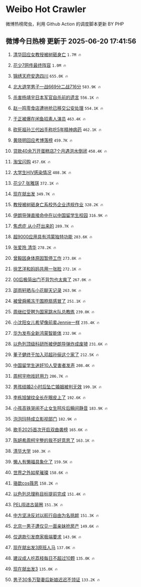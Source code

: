 # Weibo Hot Crawler 



微博热榜爬虫，利用 Github Action 的调度脚本更新 BY PHP 


## 微博今日热榜 更新于 2025-06-20 17:41:56 
1. [清华回应女教授被树砸身亡](https://s.weibo.com/weibo?q=%23%E6%B8%85%E5%8D%8E%E5%9B%9E%E5%BA%94%E5%A5%B3%E6%95%99%E6%8E%88%E8%A2%AB%E6%A0%91%E7%A0%B8%E8%BA%AB%E4%BA%A1%23&t=31&band_rank=1&Refer=top) `1.7M 🔥` 

1. [花少7网传最终阵容](https://s.weibo.com/weibo?q=%23%E8%8A%B1%E5%B0%917%E7%BD%91%E4%BC%A0%E6%9C%80%E7%BB%88%E9%98%B5%E5%AE%B9%23&t=31&band_rank=2&Refer=top) `1.0M 🔥` 

1. [锦绣天府安逸四川](https://s.weibo.com/weibo?q=%23%E9%94%A6%E7%BB%A3%E5%A4%A9%E5%BA%9C%E5%AE%89%E9%80%B8%E5%9B%9B%E5%B7%9D%23&t=31&band_rank=3&Refer=top) `655.0K 🔥` 

1. [北大退学男子一战669分二战716分](https://s.weibo.com/weibo?q=%23%E5%8C%97%E5%A4%A7%E9%80%80%E5%AD%A6%E7%94%B7%E5%AD%90%E4%B8%80%E6%88%98669%E5%88%86%E4%BA%8C%E6%88%98716%E5%88%86%23&t=31&band_rank=4&Refer=top) `583.9K 🔥` 

1. [杀害杨靖宇日本军官自杀前的遗言](https://s.weibo.com/weibo?q=%23%E6%9D%80%E5%AE%B3%E6%9D%A8%E9%9D%96%E5%AE%87%E6%97%A5%E6%9C%AC%E5%86%9B%E5%AE%98%E8%87%AA%E6%9D%80%E5%89%8D%E7%9A%84%E9%81%97%E8%A8%80%23&t=31&band_rank=5&Refer=top) `556.1K 🔥` 

1. [赵一鸣零食店遭哄抢已移交公安处理](https://s.weibo.com/weibo?q=%23%E8%B5%B5%E4%B8%80%E9%B8%A3%E9%9B%B6%E9%A3%9F%E5%BA%97%E9%81%AD%E5%93%84%E6%8A%A2%E5%B7%B2%E7%A7%BB%E4%BA%A4%E5%85%AC%E5%AE%89%E5%A4%84%E7%90%86%23&t=31&band_rank=6&Refer=top) `554.1K 🔥` 

1. [于正被爆在闲鱼招素人演员](https://s.weibo.com/weibo?q=%23%E4%BA%8E%E6%AD%A3%E8%A2%AB%E7%88%86%E5%9C%A8%E9%97%B2%E9%B1%BC%E6%8B%9B%E7%B4%A0%E4%BA%BA%E6%BC%94%E5%91%98%23&t=31&band_rank=7&Refer=top) `463.4K 🔥` 

1. [砍死祖孙三代凶手称吃5年精神病药](https://s.weibo.com/weibo?q=%23%E7%A0%8D%E6%AD%BB%E7%A5%96%E5%AD%99%E4%B8%89%E4%BB%A3%E5%87%B6%E6%89%8B%E7%A7%B0%E5%90%835%E5%B9%B4%E7%B2%BE%E7%A5%9E%E7%97%85%E8%8D%AF%23&t=31&band_rank=8&Refer=top) `462.1K 🔥` 

1. [黄晓明回应考博落榜](https://s.weibo.com/weibo?q=%23%E9%BB%84%E6%99%93%E6%98%8E%E5%9B%9E%E5%BA%94%E8%80%83%E5%8D%9A%E8%90%BD%E6%A6%9C%23&t=31&band_rank=9&Refer=top) `459.7K 🔥` 

1. [贷款40余万开蛋糕店7个月遇洪水倒闭](https://s.weibo.com/weibo?q=%23%E8%B4%B7%E6%AC%BE40%E4%BD%99%E4%B8%87%E5%BC%80%E8%9B%8B%E7%B3%95%E5%BA%977%E4%B8%AA%E6%9C%88%E9%81%87%E6%B4%AA%E6%B0%B4%E5%80%92%E9%97%AD%23&t=31&band_rank=10&Refer=top) `458.4K 🔥` 

1. [淘宝闪购](https://s.weibo.com/weibo?q=%E6%B7%98%E5%AE%9D%E9%97%AA%E8%B4%AD&t=31&band_rank=11&Refer=top) `457.6K 🔥` 

1. [大学生HIV感染情况](https://s.weibo.com/weibo?q=%E5%A4%A7%E5%AD%A6%E7%94%9FHIV%E6%84%9F%E6%9F%93%E6%83%85%E5%86%B5&t=31&band_rank=12&Refer=top) `408.3K 🔥` 

1. [花少7 张雅琪](https://s.weibo.com/weibo?q=%E8%8A%B1%E5%B0%917%20%E5%BC%A0%E9%9B%85%E7%90%AA&t=31&band_rank=13&Refer=top) `372.1K 🔥` 

1. [现在就出发](https://s.weibo.com/weibo?q=%E7%8E%B0%E5%9C%A8%E5%B0%B1%E5%87%BA%E5%8F%91&t=31&band_rank=14&Refer=top) `349.7K 🔥` 

1. [教授被树砸身亡系校外企业违规作业](https://s.weibo.com/weibo?q=%23%E6%95%99%E6%8E%88%E8%A2%AB%E6%A0%91%E7%A0%B8%E8%BA%AB%E4%BA%A1%E7%B3%BB%E6%A0%A1%E5%A4%96%E4%BC%81%E4%B8%9A%E8%BF%9D%E8%A7%84%E4%BD%9C%E4%B8%9A%23&t=31&band_rank=15&Refer=top) `328.2K 🔥` 

1. [伊朗导弹直接命中在以中国留学生校园](https://s.weibo.com/weibo?q=%23%E4%BC%8A%E6%9C%97%E5%AF%BC%E5%BC%B9%E7%9B%B4%E6%8E%A5%E5%91%BD%E4%B8%AD%E5%9C%A8%E4%BB%A5%E4%B8%AD%E5%9B%BD%E7%95%99%E5%AD%A6%E7%94%9F%E6%A0%A1%E5%9B%AD%23&t=31&band_rank=16&Refer=top) `316.9K 🔥` 

1. [焦虑症 从小吓出来的](https://s.weibo.com/weibo?q=%E7%84%A6%E8%99%91%E7%97%87%20%E4%BB%8E%E5%B0%8F%E5%90%93%E5%87%BA%E6%9D%A5%E7%9A%84&t=31&band_rank=17&Refer=top) `289.7K 🔥` 

1. [超9000应用具有鸿蒙独特功能](https://s.weibo.com/weibo?q=%23%E8%B6%859000%E5%BA%94%E7%94%A8%E5%85%B7%E6%9C%89%E9%B8%BF%E8%92%99%E7%8B%AC%E7%89%B9%E5%8A%9F%E8%83%BD%23&t=31&band_rank=18&Refer=top) `283.6K 🔥` 

1. [张爱玲 清华](https://s.weibo.com/weibo?q=%E5%BC%A0%E7%88%B1%E7%8E%B2%20%E6%B8%85%E5%8D%8E&t=31&band_rank=19&Refer=top) `278.2K 🔥` 

1. [曾毅因身体原因暂停工作](https://s.weibo.com/weibo?q=%23%E6%9B%BE%E6%AF%85%E5%9B%A0%E8%BA%AB%E4%BD%93%E5%8E%9F%E5%9B%A0%E6%9A%82%E5%81%9C%E5%B7%A5%E4%BD%9C%23&t=31&band_rank=20&Refer=top) `273.8K 🔥` 

1. [徐艺洋和妈妈共用一张脸](https://s.weibo.com/weibo?q=%23%E5%BE%90%E8%89%BA%E6%B4%8B%E5%92%8C%E5%A6%88%E5%A6%88%E5%85%B1%E7%94%A8%E4%B8%80%E5%BC%A0%E8%84%B8%23&t=31&band_rank=21&Refer=top) `272.1K 🔥` 

1. [00后极简出门不背包也太爽了](https://s.weibo.com/weibo?q=00%E5%90%8E%E6%9E%81%E7%AE%80%E5%87%BA%E9%97%A8%E4%B8%8D%E8%83%8C%E5%8C%85%E4%B9%9F%E5%A4%AA%E7%88%BD%E4%BA%86&t=31&band_rank=22&Refer=top) `267.0K 🔥` 

1. [邵雨轩晒与小花聊天记录](https://s.weibo.com/weibo?q=%23%E9%82%B5%E9%9B%A8%E8%BD%A9%E6%99%92%E4%B8%8E%E5%B0%8F%E8%8A%B1%E8%81%8A%E5%A4%A9%E8%AE%B0%E5%BD%95%23&t=31&band_rank=23&Refer=top) `263.9K 🔥` 

1. [被曾舜晞冻干围脖扇感冒了](https://s.weibo.com/weibo?q=%E8%A2%AB%E6%9B%BE%E8%88%9C%E6%99%9E%E5%86%BB%E5%B9%B2%E5%9B%B4%E8%84%96%E6%89%87%E6%84%9F%E5%86%92%E4%BA%86&t=31&band_rank=24&Refer=top) `251.1K 🔥` 

1. [周继红受聘为国家跳水队总教练](https://s.weibo.com/weibo?q=%23%E5%91%A8%E7%BB%A7%E7%BA%A2%E5%8F%97%E8%81%98%E4%B8%BA%E5%9B%BD%E5%AE%B6%E8%B7%B3%E6%B0%B4%E9%98%9F%E6%80%BB%E6%95%99%E7%BB%83%23&t=31&band_rank=25&Refer=top) `239.0K 🔥` 

1. [小沈阳女儿希望像前辈Jennie一样](https://s.weibo.com/weibo?q=%23%E5%B0%8F%E6%B2%88%E9%98%B3%E5%A5%B3%E5%84%BF%E5%B8%8C%E6%9C%9B%E5%83%8F%E5%89%8D%E8%BE%88Jennie%E4%B8%80%E6%A0%B7%23&t=31&band_rank=26&Refer=top) `235.4K 🔥` 

1. [华为发布全新鸿蒙智能体](https://s.weibo.com/weibo?q=%23%E5%8D%8E%E4%B8%BA%E5%8F%91%E5%B8%83%E5%85%A8%E6%96%B0%E9%B8%BF%E8%92%99%E6%99%BA%E8%83%BD%E4%BD%93%23&t=31&band_rank=27&Refer=top) `232.9K 🔥` 

1. [以色列顶级科研所被伊朗导弹炸成废墟](https://s.weibo.com/weibo?q=%23%E4%BB%A5%E8%89%B2%E5%88%97%E9%A1%B6%E7%BA%A7%E7%A7%91%E7%A0%94%E6%89%80%E8%A2%AB%E4%BC%8A%E6%9C%97%E5%AF%BC%E5%BC%B9%E7%82%B8%E6%88%90%E5%BA%9F%E5%A2%9F%23&t=31&band_rank=28&Refer=top) `231.6K 🔥` 

1. [董子健终于加入邓超孙俪这个家了](https://s.weibo.com/weibo?q=%E8%91%A3%E5%AD%90%E5%81%A5%E7%BB%88%E4%BA%8E%E5%8A%A0%E5%85%A5%E9%82%93%E8%B6%85%E5%AD%99%E4%BF%AA%E8%BF%99%E4%B8%AA%E5%AE%B6%E4%BA%86&t=31&band_rank=29&Refer=top) `212.5K 🔥` 

1. [中国留学生迷奸10人受害者发声](https://s.weibo.com/weibo?q=%23%E4%B8%AD%E5%9B%BD%E7%95%99%E5%AD%A6%E7%94%9F%E8%BF%B7%E5%A5%B810%E4%BA%BA%E5%8F%97%E5%AE%B3%E8%80%85%E5%8F%91%E5%A3%B0%23&t=31&band_rank=30&Refer=top) `208.4K 🔥` 

1. [周柯宇吻戏好用力](https://s.weibo.com/weibo?q=%E5%91%A8%E6%9F%AF%E5%AE%87%E5%90%BB%E6%88%8F%E5%A5%BD%E7%94%A8%E5%8A%9B&t=31&band_rank=31&Refer=top) `206.7K 🔥` 

1. [男孩结婚2小时后坠亡婚姻被判无效](https://s.weibo.com/weibo?q=%23%E7%94%B7%E5%AD%A9%E7%BB%93%E5%A9%9A2%E5%B0%8F%E6%97%B6%E5%90%8E%E5%9D%A0%E4%BA%A1%E5%A9%9A%E5%A7%BB%E8%A2%AB%E5%88%A4%E6%97%A0%E6%95%88%23&t=31&band_rank=32&Refer=top) `199.1K 🔥` 

1. [李栋旭皱纹全长在眼皮上了](https://s.weibo.com/weibo?q=%E6%9D%8E%E6%A0%8B%E6%97%AD%E7%9A%B1%E7%BA%B9%E5%85%A8%E9%95%BF%E5%9C%A8%E7%9C%BC%E7%9A%AE%E4%B8%8A%E4%BA%86&t=31&band_rank=33&Refer=top) `192.6K 🔥` 

1. [小孩高铁哭闹不止女生呵斥后瞬间静音](https://s.weibo.com/weibo?q=%23%E5%B0%8F%E5%AD%A9%E9%AB%98%E9%93%81%E5%93%AD%E9%97%B9%E4%B8%8D%E6%AD%A2%E5%A5%B3%E7%94%9F%E5%91%B5%E6%96%A5%E5%90%8E%E7%9E%AC%E9%97%B4%E9%9D%99%E9%9F%B3%23&t=31&band_rank=34&Refer=top) `183.9K 🔥` 

1. [泡泡玛特成立影视部门](https://s.weibo.com/weibo?q=%23%E6%B3%A1%E6%B3%A1%E7%8E%9B%E7%89%B9%E6%88%90%E7%AB%8B%E5%BD%B1%E8%A7%86%E9%83%A8%E9%97%A8%23&t=31&band_rank=35&Refer=top) `182.9K 🔥` 

1. [歌手2025首次开启双曲袭榜](https://s.weibo.com/weibo?q=%23%E6%AD%8C%E6%89%8B2025%E9%A6%96%E6%AC%A1%E5%BC%80%E5%90%AF%E5%8F%8C%E6%9B%B2%E8%A2%AD%E6%A6%9C%23&t=31&band_rank=36&Refer=top) `165.6K 🔥` 

1. [陈妍希周柯宇整的我不好意思了](https://s.weibo.com/weibo?q=%E9%99%88%E5%A6%8D%E5%B8%8C%E5%91%A8%E6%9F%AF%E5%AE%87%E6%95%B4%E7%9A%84%E6%88%91%E4%B8%8D%E5%A5%BD%E6%84%8F%E6%80%9D%E4%BA%86&t=31&band_rank=37&Refer=top) `163.1K 🔥` 

1. [清华大学](https://s.weibo.com/weibo?q=%E6%B8%85%E5%8D%8E%E5%A4%A7%E5%AD%A6&t=31&band_rank=38&Refer=top) `160.3K 🔥` 

1. [懒人有懒福具象化了](https://s.weibo.com/weibo?q=%E6%87%92%E4%BA%BA%E6%9C%89%E6%87%92%E7%A6%8F%E5%85%B7%E8%B1%A1%E5%8C%96%E4%BA%86&t=31&band_rank=39&Refer=top) `159.5K 🔥` 

1. [世界之外如星璀璨](https://s.weibo.com/weibo?q=%23%E4%B8%96%E7%95%8C%E4%B9%8B%E5%A4%96%E5%A6%82%E6%98%9F%E7%92%80%E7%92%A8%23&t=31&band_rank=40&Refer=top) `158.6K 🔥` 

1. [骆歆cos薇恩](https://s.weibo.com/weibo?q=%23%E9%AA%86%E6%AD%86cos%E8%96%87%E6%81%A9%23&t=31&band_rank=41&Refer=top) `158.2K 🔥` 

1. [以色列总理称目标提前完成](https://s.weibo.com/weibo?q=%E4%BB%A5%E8%89%B2%E5%88%97%E6%80%BB%E7%90%86%E7%A7%B0%E7%9B%AE%E6%A0%87%E6%8F%90%E5%89%8D%E5%AE%8C%E6%88%90&t=31&band_rank=42&Refer=top) `151.4K 🔥` 

1. [PEL闯进古装圈](https://s.weibo.com/weibo?q=%23PEL%E9%97%AF%E8%BF%9B%E5%8F%A4%E8%A3%85%E5%9C%88%23&t=31&band_rank=43&Refer=top) `151.3K 🔥` 

1. [中方坚决反对以航行自由为名挑衅](https://s.weibo.com/weibo?q=%23%E4%B8%AD%E6%96%B9%E5%9D%9A%E5%86%B3%E5%8F%8D%E5%AF%B9%E4%BB%A5%E8%88%AA%E8%A1%8C%E8%87%AA%E7%94%B1%E4%B8%BA%E5%90%8D%E6%8C%91%E8%A1%85%23&t=31&band_rank=44&Refer=top) `151.3K 🔥` 

1. [北京一男子遭仅见一面亲妹抢房产](https://s.weibo.com/weibo?q=%23%E5%8C%97%E4%BA%AC%E4%B8%80%E7%94%B7%E5%AD%90%E9%81%AD%E4%BB%85%E8%A7%81%E4%B8%80%E9%9D%A2%E4%BA%B2%E5%A6%B9%E6%8A%A2%E6%88%BF%E4%BA%A7%23&t=31&band_rank=45&Refer=top) `149.6K 🔥` 

1. [仅退款引发商家极端要求](https://s.weibo.com/weibo?q=%23%E4%BB%85%E9%80%80%E6%AC%BE%E5%BC%95%E5%8F%91%E5%95%86%E5%AE%B6%E6%9E%81%E7%AB%AF%E8%A6%81%E6%B1%82%23&t=31&band_rank=46&Refer=top) `143.9K 🔥` 

1. [现在就出发3原班人马](https://s.weibo.com/weibo?q=%E7%8E%B0%E5%9C%A8%E5%B0%B1%E5%87%BA%E5%8F%913%E5%8E%9F%E7%8F%AD%E4%BA%BA%E9%A9%AC&t=31&band_rank=47&Refer=top) `137.0K 🔥` 

1. [建议成人吃荔枝每日不超过10颗](https://s.weibo.com/weibo?q=%23%E5%BB%BA%E8%AE%AE%E6%88%90%E4%BA%BA%E5%90%83%E8%8D%94%E6%9E%9D%E6%AF%8F%E6%97%A5%E4%B8%8D%E8%B6%85%E8%BF%8710%E9%A2%97%23&t=31&band_rank=48&Refer=top) `135.0K 🔥` 

1. [现在就出发3](https://s.weibo.com/weibo?q=%E7%8E%B0%E5%9C%A8%E5%B0%B1%E5%87%BA%E5%8F%913&t=31&band_rank=49&Refer=top) `135.0K 🔥` 

1. [男子30多万娶妻后新娘迟迟不领证](https://s.weibo.com/weibo?q=%23%E7%94%B7%E5%AD%9030%E5%A4%9A%E4%B8%87%E5%A8%B6%E5%A6%BB%E5%90%8E%E6%96%B0%E5%A8%98%E8%BF%9F%E8%BF%9F%E4%B8%8D%E9%A2%86%E8%AF%81%23&t=31&band_rank=50&Refer=top) `133.2K 🔥` 

